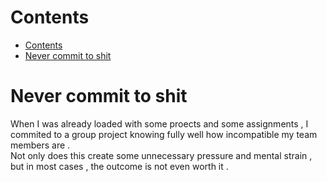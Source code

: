 # Contents
- [Contents](#contents)
- [Never commit to shit](#never-commit-to-shit)

# Never commit to shit 

When I was already loaded with some proects and some 
assignments , I commited to a group project knowing fully well how incompatible my team members are . 
<br>
Not only does this create some unnecessary pressure and mental strain , but in most cases , the outcome is not even worth it .
